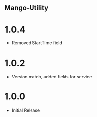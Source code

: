 ## Mango-Utility

# 1.0.4

* Removed StartTime field

# 1.0.2

* Version match, added fields for service

# 1.0.0

* Initial Release